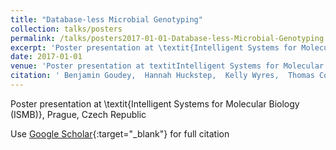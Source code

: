```yaml
---
title: "Database-less Microbial Genotyping"
collection: talks/posters
permalink: /talks/posters2017-01-01-Database-less-Microbial-Genotyping
excerpt: 'Poster presentation at \textit{Intelligent Systems for Molecular Biology (ISMB)}, Prague, Czech Republic'
date: 2017-01-01
venue: 'Poster presentation at textitIntelligent Systems for Molecular Biology (ISMB), Prague, Czech Republic'
citation: ' Benjamin Goudey,  Hannah Huckstep,  Kelly Wyres,  Thomas Conway, &quot;Database-less Microbial Genotyping.&quot; Poster presentation at textitIntelligent Systems for Molecular Biology (ISMB), Prague, Czech Republic, 2017.'
---
```

Poster presentation at \textit{Intelligent Systems for Molecular Biology (ISMB)}, Prague, Czech Republic

Use [Google Scholar](https://scholar.google.com/scholar?q=Database+less+Microbial+Genotyping){:target="_blank"} for full citation